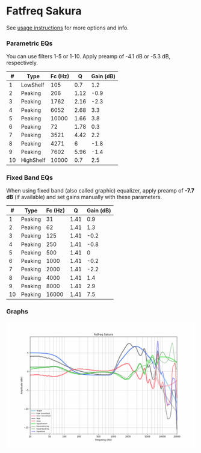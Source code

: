 # Fatfreq Sakura
See [usage instructions](https://github.com/jaakkopasanen/AutoEq#usage) for more options and info.

### Parametric EQs
You can use filters 1-5 or 1-10. Apply preamp of -4.1 dB or -5.3 dB, respectively.

|   # | Type      |   Fc (Hz) |    Q |   Gain (dB) |
|-----|-----------|-----------|------|-------------|
|   1 | LowShelf  |       105 | 0.7  |         1.2 |
|   2 | Peaking   |       206 | 1.12 |        -0.9 |
|   3 | Peaking   |      1762 | 2.16 |        -2.3 |
|   4 | Peaking   |      6052 | 2.68 |         3.3 |
|   5 | Peaking   |     10000 | 1.66 |         3.8 |
|   6 | Peaking   |        72 | 1.78 |         0.3 |
|   7 | Peaking   |      3521 | 4.42 |         2.2 |
|   8 | Peaking   |      4271 | 6    |        -1.8 |
|   9 | Peaking   |      7602 | 5.96 |        -1.4 |
|  10 | HighShelf |     10000 | 0.7  |         2.5 |

### Fixed Band EQs
When using fixed band (also called graphic) equalizer, apply preamp of **-7.7 dB** (if available) and set gains manually with these parameters.

|   # | Type    |   Fc (Hz) |    Q |   Gain (dB) |
|-----|---------|-----------|------|-------------|
|   1 | Peaking |        31 | 1.41 |         0.9 |
|   2 | Peaking |        62 | 1.41 |         1.3 |
|   3 | Peaking |       125 | 1.41 |        -0.2 |
|   4 | Peaking |       250 | 1.41 |        -0.8 |
|   5 | Peaking |       500 | 1.41 |         0   |
|   6 | Peaking |      1000 | 1.41 |        -0.2 |
|   7 | Peaking |      2000 | 1.41 |        -2.2 |
|   8 | Peaking |      4000 | 1.41 |         1.4 |
|   9 | Peaking |      8000 | 1.41 |         2.9 |
|  10 | Peaking |     16000 | 1.41 |         7.5 |

### Graphs
![](./Fatfreq%20Sakura.png)
